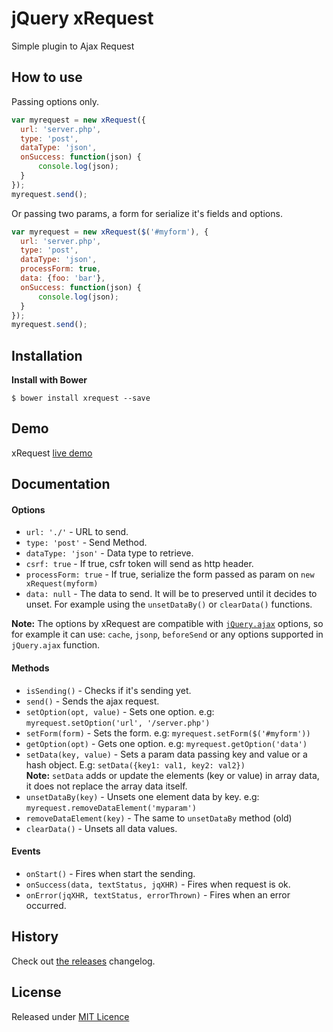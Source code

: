# jQuery xRequest

Simple plugin to Ajax Request

## How to use

Passing options only.

```js
var myrequest = new xRequest({
  url: 'server.php',
  type: 'post',
  dataType: 'json',
  onSuccess: function(json) {
      console.log(json);
  }
});
myrequest.send();
```

Or passing two params, a form for serialize it's fields and options.

```js
var myrequest = new xRequest($('#myform'), {
  url: 'server.php',
  type: 'post',
  dataType: 'json',
  processForm: true,
  data: {foo: 'bar'},
  onSuccess: function(json) {
      console.log(json);
  }
});
myrequest.send();
```


## Installation
**Install with Bower**
```shell
$ bower install xrequest --save
```

## Demo

xRequest [live demo](http://goo.gl/DgJAj)

## Documentation

#### Options

* `url: './'`               - URL to send.
* `type: 'post'`            - Send Method.
* `dataType: 'json'`        - Data type to retrieve.
* `csrf: true`              - If true, csfr token will send as http header.
* `processForm: true`       - If true, serialize the form passed as param on `new xRequest(myform)`
* `data: null`              - The data to send. It will be to preserved until it decides to unset. For example using the `unsetDataBy()` or `clearData()` functions.

**Note:** The options by xRequest are compatible with [`jQuery.ajax`](https://api.jquery.com/jQuery.ajax/) options, so for example it can use: `cache`, `jsonp`, `beforeSend` or any options supported in `jQuery.ajax` function.

#### Methods

* `isSending()`             - Checks if it's sending yet.
* `send()`                  - Sends the ajax request.
* `setOption(opt, value)`   - Sets one option. e.g: `myrequest.setOption('url', '/server.php')`
* `setForm(form)`           - Sets the form. e.g: `myrequest.setForm($('#myform'))`
* `getOption(opt)`          - Gets one option. e.g: `myrequest.getOption('data')`
* `setData(key, value)`     - Sets a param data passing key and value or a hash object. E.g: `setData({key1: val1, key2: val2})`<br>
**Note:** `setData` adds or update the elements (key or value) in array data, it does not replace the array data itself.
* `unsetDataBy(key)`  - Unsets one element data by key. e.g: `myrequest.removeDataElement('myparam')`
* `removeDataElement(key)`  - The same to `unsetDataBy` method (old)
* `clearData()`             - Unsets all data values.

#### Events

* `onStart()` - Fires when start the sending.
* `onSuccess(data, textStatus, jqXHR)` - Fires when request is ok.
* `onError(jqXHR, textStatus, errorThrown)` - Fires when an error occurred.

## History
Check out [the releases](https://github.com/joseluisq/jquery.xrequest/releases) changelog.

## License

Released under [MIT Licence](http://www.opensource.org/licenses/mit-license.php)
